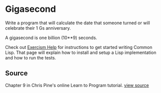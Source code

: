 # Gigasecond

Write a program that will calculate the date that someone turned or will celebrate their 1 Gs anniversary.

A gigasecond is one billion (10**9) seconds.

Check out
[Exercism Help](http://help.exercism.io/getting-started-with-lisp.html)
for instructions to get started writing Common Lisp. That page will
explain how to install and setup a Lisp implementation and how to run
the tests.

## Source

Chapter 9 in Chris Pine's online Learn to Program tutorial. [view source](http://pine.fm/LearnToProgram/?Chapter=09)
